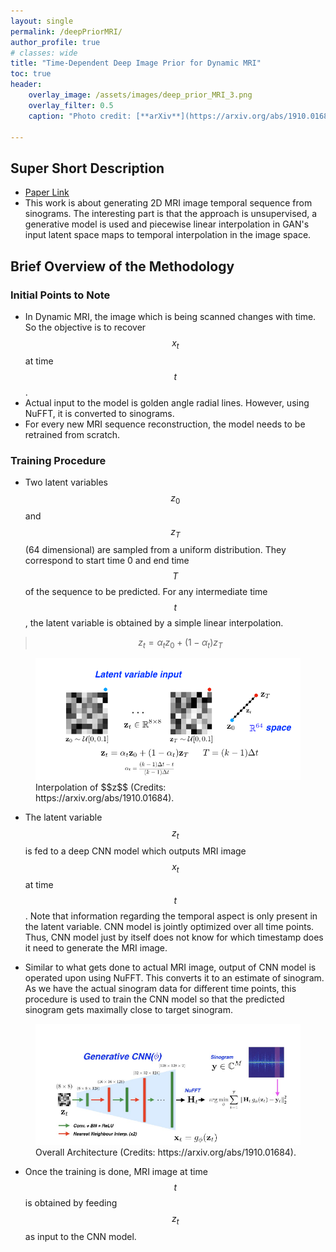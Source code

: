 ```yaml
---
layout: single
permalink: /deepPriorMRI/
author_profile: true
# classes: wide
title: "Time-Dependent Deep Image Prior for Dynamic MRI"
toc: true
header:
    overlay_image: /assets/images/deep_prior_MRI_3.png
    overlay_filter: 0.5
    caption: "Photo credit: [**arXiv**](https://arxiv.org/abs/1910.01684)"

---
```

## Super Short Description
* [Paper Link](https://arxiv.org/abs/1910.01684)
*  This work is about generating 2D MRI image temporal sequence from sinograms. The interesting part is that the approach is unsupervised, a generative model is used and piecewise linear interpolation in GAN's input latent space maps to temporal interpolation in the image space.

## Brief Overview of the Methodology
### Initial Points to Note
* In  Dynamic MRI, the image which is being scanned changes with time. So the objective is to recover $$x_t$$ at time $$t$$.
* Actual input to the model is golden angle radial lines. However, using NuFFT, it is converted to sinograms.
* For every new MRI sequence reconstruction, the model needs to be retrained from scratch.

### Training Procedure
* Two latent variables $$z_0$$ and $$z_T$$ (64 dimensional) are sampled from a uniform distribution. They correspond to start time 0 and end time $$T$$ of the sequence to be predicted. For any intermediate time $$t$$, the latent variable is obtained by a simple linear interpolation.
>$$z_t = \alpha_tz_0 + (1-\alpha_t)z_T$$
<figure>
    <a href="../assets/images/deep_prior_MRI_1.png"><img src="../assets/images/deep_prior_MRI_1.png"></a>
    <figcaption> Interpolation of $$z$$ (Credits: https://arxiv.org/abs/1910.01684).</figcaption>
</figure>


* The latent variable $$z_t$$ is fed to a deep CNN model which outputs MRI image $$x_t$$ at time $$t$$. Note that information regarding the temporal aspect is only present in the latent variable. CNN model is jointly optimized over all time points. Thus, CNN model just by itself does not know for which timestamp does it need to generate the MRI image.

* Similar to what gets done to actual MRI image, output of CNN model is operated upon using NuFFT. This converts it to an estimate of sinogram. As we have the actual sinogram data for different time points, this procedure is used to train the CNN model so that the predicted sinogram gets maximally close to target sinogram.

<figure>
    <a href="../assets/images/deep_prior_MRI_2.png"><img src="../assets/images/deep_prior_MRI_2.png"></a>
    <figcaption> Overall Architecture (Credits: https://arxiv.org/abs/1910.01684).</figcaption>
</figure>

* Once the training is done, MRI image at time $$t$$ is obtained by feeding $$z_t$$ as input to the CNN model.

